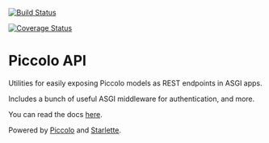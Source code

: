 [![Build Status](https://travis-ci.com/piccolo-orm/piccolo_api.svg?branch=master)](https://travis-ci.com/piccolo-orm/piccolo_api)

[![Coverage Status](https://coveralls.io/repos/github/piccolo-orm/piccolo_api/badge.svg?branch=master)](https://coveralls.io/github/piccolo-orm/piccolo_api?branch=master)

# Piccolo API

Utilities for easily exposing Piccolo models as REST endpoints in ASGI apps.

Includes a bunch of useful ASGI middleware for authentication, and more.

You can read the docs [here](https://piccolo-api.readthedocs.io/en/latest/).

Powered by [Piccolo](https://piccolo-orm.readthedocs.io/en/latest/) and [Starlette](https://starlette.io).
